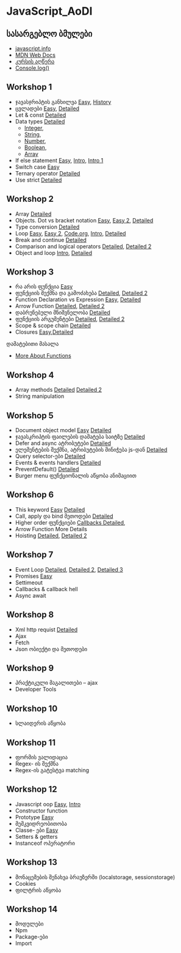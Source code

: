 # JavaScript_AoDI

## სასარგებლო ბმულები 
- [javascript.info](https://javascript.info/)
- [MDN Web Docs](https://developer.mozilla.org/en-US/docs/Web/JavaScript)
- [კურსის აღწერა](https://digitaledu.ge/javascript-kursi/)
- [Console.log()](https://youtu.be/L8CDt1J3DAw?si=yQeuQxu0MxTlXohG)

## Workshop 1
- ჯავასჯრიპტის განხილვა [Easy](https://youtu.be/lkIFF4maKMU?si=7v5hMI_x0tJxPmR0), [History](https://youtu.be/qKJP93dWn40?si=0v-vXXtIs3EeSsPF)
- ცვლადები [Easy](https://youtu.be/xjZDZ1TJe4o?si=UF5eVt7B1X-iZa0V), [Detailed](https://youtu.be/JRgzToDpJkc?si=Qt6u7gQHvNv58BbO)
- Let & const [Detailed](https://youtu.be/9WIJQDvt4Us?si=mf6MR24RW82b1YcA)
- Data types [Detailed](https://youtu.be/808eYu9B9Yw?si=b0_QDF-vsQP4PRoE)
  - [Integer](https://youtu.be/emsQNeIe5ew?si=ij_YfqpKx3y6Kf0d),
  - [String](https://youtu.be/h2Qf9vIfJnY?si=PTOoxZqTvh2Dguhr),
  - [Number](https://youtu.be/emsQNeIe5ew?si=X7gzWdhJEDTyh1B4),
  - [Boolean](https://youtu.be/PkRnbBXcdTw?si=T2opUcqre8MrxxYz),
  - [Array](https://youtu.be/Ri9ljAqm-is?si=Osb6IEPooG06yxWW)
- If else statement [Easy](https://youtu.be/V4eH7B9OcHk?si=9PUrdCOaSSm3s2pT&t=60), [Intro](https://youtu.be/HQ3dCWjfRZ4?si=4pa0AniFWSkf6FWl), [Intro 1](https://youtu.be/m2Ux2PnJe6E?si=14DVaZg5aRY07PiK)
- Switch case [Easy](https://youtu.be/frSpkF-sPYk?si=VTu1cNtxZvH7NflA)
- Ternary operator [Detailed](https://youtu.be/s4sB1hm73tw?si=yLWnzbgjWh4kY31R)
- Use strict [Detailed](https://youtu.be/uqUYNqZx0qY?si=n_28jfwQJ_BWtkFU)

## Workshop 2
- Array [Detailed](https://youtu.be/mV5LnnBmcIQ?si=XyG3ljLWOG7g3u6P)
- Objects. Dot vs bracket notation [Easy](https://youtu.be/napDjGFjHR0?si=zumZzM3p7kdPmpeZ), [Easy 2](https://youtu.be/BRSg22VacUA?si=9853bWH55GsAjMwS), [Detailed](https://youtu.be/AzVvBO65SMc?si=RhVhgsGYwfRjQunj)
- Type conversion [Detailed](https://youtu.be/I68O9oazLbo?si=kvU6-XKDwh7f_IRw)
- Loop
  [Easy](https://youtu.be/r3Ti5Xp9W8A?si=aS7nWRNfPDYlClpV),
  [Easy 2](https://youtu.be/eSYeHlwDCNA?si=HSrfr41MpAJTxl60&t=85),
  [Code.org](https://youtu.be/mgooqyWMTxk?si=uw--Z_yMa39UaaAv),
  [Intro](https://youtu.be/v-K-4KuA8mQ?si=BzLe1Z9i5gqz5OlD),
  [Detailed](https://youtu.be/x7Xzvm0iLCI?si=XSbvZGctLPYPDHn6)
- Break and continue [Detailed](https://youtu.be/QSuTH0C_3_Y?si=A-w-TmvUNvlOxdtV)
- Comparison and logical operators [Detailed](https://youtu.be/r7v6EIiHfVA?si=gz6o8UvTCG_11HZW),
[Detailed 2](https://youtu.be/ovWYhDVQiR8?si=fsXGqqea7zxDiaQz)
- Object and loop 
[Intro](https://youtu.be/c5a4sNshBA4?si=Cg-Ii0kSTeWe3BPb),
[Detailed](https://youtu.be/tVq4L8tnWuA?si=-KqvznW8sm6vF5Bu)

## Workshop 3
- რა არის ფუნქცია [Easy](https://youtu.be/3JIZ40yuZL0?si=B5vcy33TeIM6gvwY)
- ფუნქციის შექმნა და გამოძახება [Detailed](https://youtu.be/bBDcmLgyyJ8?si=72cHE7275LwCd-M8), [Detailed 2](https://youtu.be/xUI5Tsl2JpY?si=-B2riem8ee-WVUM4)
- Function Declaration vs Expression [Easy](https://youtu.be/WVyCrI1cHi8?si=qaH7CUgY4lrj3mxw), [Detailed](https://youtu.be/qz7Nq1tV7Io?si=ANFujDNkvWmnwGKG) 
- Arrow Function [Detailed](https://youtu.be/22fyYvxz-do?si=Y-tn51STJYYju-sk), [Detailed 2](https://youtu.be/SVS1_sQua08?si=-SXgUCYU1m3GC9mk)
- დაბრუნებული მნიშვნელობა [Detailed](https://youtu.be/FioqUnOGlq8?si=dprjLAeKk7111mwq)
- ფუნქციის არგუმენტები [Detailed](https://youtu.be/k1-tpFDyUwo?si=4VCMWeO-qRJ0k-1W), [Detailed 2](https://youtu.be/5o4P8lESTF0?si=ov0CYYiRvJkbO3Eb)
- Scope & scope chain [Detailed](https://youtu.be/bD-62OMzni0?si=WnZIWB5y_nfOySF2)
- Closures [Easy](https://youtu.be/vKJpN5FAeF4?si=dpFZqpOuqtFKD2VK),[Detailed](https://youtu.be/71AtaJpJHw0?si=-DuHT8GXk75AXHMc)

დამატებითი მასალა
- [More About Functions](https://youtu.be/UPeFK1uFJCE?si=0WOyeqQGuOTVstRW)
## Workshop 4
- Array methods 
[Detailed](https://youtu.be/OMoxLUxW7Wc?si=uQThTQ9_Z2KgatFI)
[Detailed 2](https://youtu.be/cDCzz8vJf3Y?si=7V2PZ-wiZCtD3FcR)
- String manipulation
  
## Workshop 5
- Document object model [Easy](https://www.youtube.com/watch?v=NO5kUNxGIu0) [Detailed](https://youtu.be/5fb2aPlgoys?si=gp3PaZaAbaVz-ECj)
- ჯავასკრიპტის ფაილების დამატება საიტზე [Detailed](https://youtu.be/JsBcohorja8?si=j1ZOf6vfVrEEtZLJ)
- Defer and async ატრიბუტები [Detailed](https://youtu.be/7dwyMSyd_00?si=c7hkCW-BU3cuHkeL)
- ელემენტების შექმნა, ატრიბუტების მინიჭება js-დან [Detailed](https://youtu.be/XVNLsTJHwqE?si=wXeA55fyqQs0YwuS)
- Query selector-ები [Detailed](https://youtu.be/3oOKAJTD2F8?si=MHZnUkSax0smZnz1)
- Events & events handlers [Detailed](https://youtu.be/XF1_MlZ5l6M?si=1mK1t9WLAeCKvnVf)
- PreventDefault() [Detailed](https://youtu.be/3SNyh57XSIA?si=l3r-fDyDk6x5CRv1)
- Burger menu ფუნქციონალის აწყობა ანიმაციით

## Workshop 6
- This keyword [Easy](https://youtu.be/YOlr79NaAtQ?si=z3TkJtqOaK80BfJ6) [Detailed](https://youtu.be/NV9sHLX-jZU?si=Pbr6ucx_svPUxgQX)
- Call, apply და bind მეთოდები [Detailed](https://youtu.be/c0mLRpw-9rI?si=yloE4Yjn0wD02KQg)
- Higher order ფუნქციები [Callbacks Detailed](https://youtu.be/pTbSfCT42_M?si=p6HMJS7IdPHX88zb), 
- Arrow Function More Details
- Hoisting [Detailed](https://youtu.be/j-9_15QBW2s?si=JVbuH_BCeI4mm9bK), [Detailed 2](https://youtu.be/j-9_15QBW2s?si=JVbuH_BCeI4mm9bK)

## Workshop 7
- Event Loop 
[Detailed](https://youtu.be/8aGhZQkoFbQ?si=Pyc7C0IaaLNmsZge),
[Detailed 2](https://youtu.be/cCOL7MC4Pl0?si=AETYMby8MSYXFi2b),
[Detailed 3](https://youtu.be/zDlg64fsQow?si=BTK3N_EZUKFMzF7a)
- Promises [Easy](https://youtu.be/RvYYCGs45L4?si=ZGz_qKaBGrAhGecS)
- Settimeout
- Callbacks & callback hell
- Async await

## Workshop 8
- Xml http requist [Detailed](https://youtu.be/f7X1dtilHp0?si=tbiPGPJ9UV7j_uQ0)
- Ajax
- Fetch
- Json ობიექტი და მეთოდები
  
## Workshop 9
- პრაქტიკული მაგალითები – ajax
- Developer Tools

## Workshop 10
- სლაიდერის აწყობა
  
## Workshop 11
- ფორმის ვალიდაცია
- Regex- ის შექმნა
- Regex-ის გატესტვა matching

## Workshop 12
- Javascript oop [Easy](https://youtu.be/X3cFiJnxUBY?si=RBd1ZkqAdOCXbJlk), [Intro](https://youtu.be/Wok4Xw_5cyY?si=JgcLQ3tH-ZZDm3Bj)
- Constructor function
- Prototype [Easy](https://youtu.be/tE2e9SXLyQs?si=_Ab0e_23DFo_tA0m)
- მემკვიდრეობითობა
- Classe- ები [Easy](https://youtu.be/IHyxevOMosw?si=6pRBk4FeVkF1ezJb)
- Setters & getters
- Instanceof ოპერატორი

## Workshop 13
- მონაცემების შენახვა ბრაუზერში (localstorage, sessionstorage)
- Cookies
- ფილტრის აწყობა
  
## Workshop 14
- მოდულები
- Npm
- Package-ები
- Import
